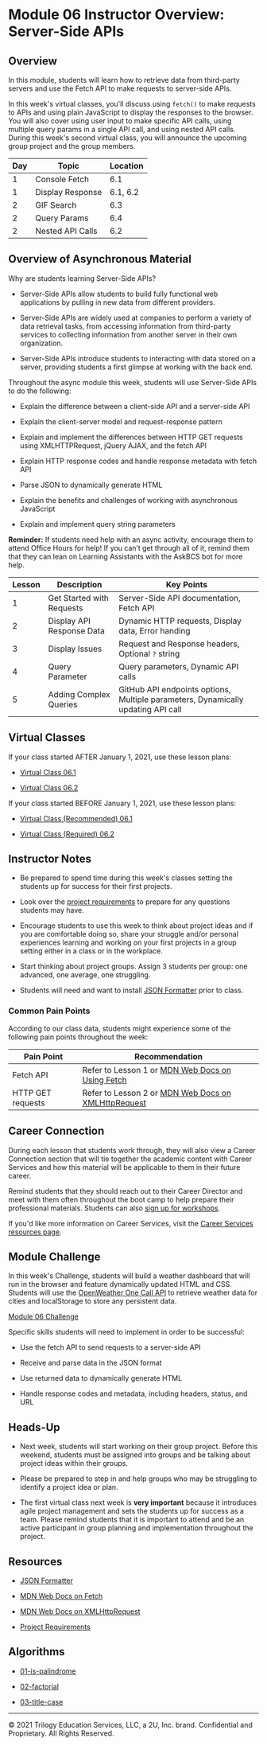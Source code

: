 # Module 06 Instructor Overview: Server-Side APIs

## Overview

In this module, students will learn how to retrieve data from third-party servers and use the Fetch API to make requests to server-side APIs.

In this week's virtual classes, you'll discuss using `fetch()` to make requests to APIs and using plain JavaScript to display the responses to the browser. You will also cover using user input to make specific API calls, using multiple query params in a single API call, and using nested API calls. During this week's second virtual class, you will announce the upcoming group project and the group members.

| Day  | Topic              | Location   |
| ---  | ---                | ---        |
| 1    | Console Fetch      | 6.1        |
| 1    | Display Response   | 6.1, 6.2   |
| 2    | GIF Search         | 6.3        |
| 2    | Query Params       | 6.4        |
| 2    | Nested API Calls   | 6.2        |

## Overview of Asynchronous Material 

Why are students learning Server-Side APIs?

* Server-Side APIs allow students to build fully functional web applications by pulling in new data from different providers.

* Server-Side APIs are widely used at companies to perform a variety of data retrieval tasks, from accessing information from third-party services to collecting information from another server in their own organization.

* Server-Side APIs introduce students to interacting with data stored on a server, providing students a first glimpse at working with the back end. 

Throughout the async module this week, students will use Server-Side APIs to do the following:

* Explain the difference between a client-side API and a server-side API

* Explain the client-server model and request-response pattern

* Explain and implement the differences between HTTP GET requests using XMLHTTPRequest, jQuery AJAX, and the fetch API

* Explain HTTP response codes and handle response metadata with fetch API

* Parse JSON to dynamically generate HTML

* Explain the benefits and challenges of working with asynchronous JavaScript

* Explain and implement query string parameters

**Reminder:** If students need help with an async activity, encourage them to attend Office Hours for help! If you can’t get through all of it, remind them that they can lean on Learning Assistants with the AskBCS bot for more help.

| Lesson           | Description                | Key Points                                                                         |
| ---              | ---                        | ---                                                                                |
| 1                | Get Started with Requests  | Server-Side API documentation, Fetch API                                           |
| 2                | Display API Response Data  | Dynamic HTTP requests, Display data, Error handing                                 |
| 3                | Display Issues             | Request and Response headers, Optional `?` string                                  |
| 4                | Query Parameter            | Query parameters, Dynamic API calls                                                |
| 5                | Adding Complex Queries     |  GitHub API endpoints options, Multiple parameters, Dynamically updating API call  |

## Virtual Classes

If your class started AFTER January 1, 2021, use these lesson plans:

* [Virtual Class 06.1](./06.1-REQUIRED.md)

* [Virtual Class 06.2](./06.2-REQUIRED.md)

If your class started BEFORE January 1, 2021, use these lesson plans:

* [Virtual Class (Recommended) 06.1](./06.1-RECOMMENDED.md)

* [Virtual Class (Required) 06.2](./06.2-REQUIRED.md)

## Instructor Notes

* Be prepared to spend time during this week's classes setting the students up for success for their first projects.

* Look over the [project requirements](../../01-Class-Content/06-Server-Side-APIs/04-Supplemental/Project-Requirements.md) to prepare for any questions students may have. 

* Encourage students to use this week to think about project ideas and if you are comfortable doing so, share your struggle and/or personal experiences learning and working on your first projects in a group setting either in a class or in the workplace. 

* Start thinking about project groups. Assign 3 students per group: one advanced, one average, one struggling.

* Students will need and want to install [JSON Formatter](https://chrome.google.com/webstore/detail/json-formatter/bcjindcccaagfpapjjmafapmmgkkhgoa?hl=en) prior to class. 

### Common Pain Points

According to our class data, students might experience some of the following pain points throughout the week:

| Pain Point                          | Recommendation       |
| ---                                 | ---                  |
| Fetch API                           | Refer to Lesson 1 or [MDN Web Docs on Using Fetch](https://developer.mozilla.org/en-US/docs/Web/API/Fetch_API/Using_Fetch) |
| HTTP GET requests | Refer to Lesson 2 or [MDN Web Docs on XMLHttpRequest](https://developer.mozilla.org/en-US/docs/Web/API/XMLHttpRequest)|

## Career Connection

During each lesson that students work through, they will also view a Career Connection section that will tie together the academic content with Career Services and how this material will be applicable to them in their future career.

Remind students that they should reach out to their Career Director and meet with them often throughout the boot camp to help prepare their professional materials. Students can also [sign up for workshops](https://careerservicesonlineevents.splashthat.com/).

If you'd like more information on Career Services, visit the [Career Services resources page](https://mycareerspot.org/).

## Module Challenge

In this week's Challenge, students will build a weather dashboard that will run in the browser and feature dynamically updated HTML and CSS. Students will use the [OpenWeather One Call API](https://openweathermap.org/api/one-call-api) to retrieve weather data for cities and localStorage to store any persistent data.

[Module 06 Challenge](../../01-Class-Content/06-Server-Side-APIs/02-Challenge)

Specific skills students will need to implement in order to be successful:

* Use the fetch API to send requests to a server-side API

* Receive and parse data in the JSON format

* Use returned data to dynamically generate HTML

* Handle response codes and metadata, including headers, status, and URL

## Heads-Up

* Next week, students will start working on their group project. Before this weekend, students must be assigned into groups and be talking about project ideas within their groups. 

* Please be prepared to step in and help groups who may be struggling to identify a project idea or plan.  

* The first virtual class next week is **very important** because it introduces agile project management and sets the students up for success as a team. Please remind students that it is important to attend and be an active participant in group planning and implementation throughout the project.

## Resources

* [JSON Formatter](https://chrome.google.com/webstore/detail/json-formatter/bcjindcccaagfpapjjmafapmmgkkhgoa?hl=en)

* [MDN Web Docs on Fetch](https://developer.mozilla.org/en-US/docs/Web/API/Fetch_API)

* [MDN Web Docs on XMLHttpRequest](https://developer.mozilla.org/en-US/docs/Web/API/XMLHttpRequest)

* [Project Requirements](../../01-Class-Content/06-Server-Side-APIs/04-Supplemental/Project-Requirements.md)

## Algorithms

* [01-is-palindrome](../../01-Class-Content/06-Server-Side-APIs/03-Algorithms/01-is-palindrome)

* [02-factorial](../../01-Class-Content/06-Server-Side-APIs/03-Algorithms/02-factorial)

* [03-title-case](../../01-Class-Content/06-Server-Side-APIs/03-Algorithms/03-title-case)

---
© 2021 Trilogy Education Services, LLC, a 2U, Inc. brand. Confidential and Proprietary. All Rights Reserved.
